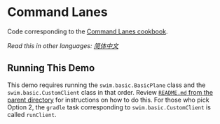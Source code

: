 # Command Lanes

Code corresponding to the [Command Lanes cookbook](https://swimos.org/tutorials/command-lanes/).

*Read this in other languages: [简体中文](README.zh-cn.md)*

## Running This Demo

This demo requires running the `swim.basic.BasicPlane` class and the `swim.basic.CustomClient` class in that order.
Review [`README.md` from the parent directory](../README.md) for instructions on how to do this. For those who pick
Option 2, the `gradle` task corresponding to `swim.basic.CustomClient` is called `runClient`.
